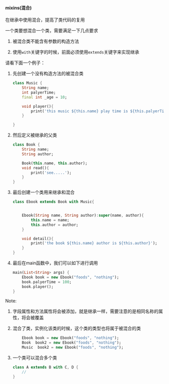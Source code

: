 #### mixins(混合)

在继承中使用混合，提高了类代码的复用

一个类要想混合一个类，需要满足一下几点要求

1. 被混合类不能含有参数的构造方法

1. 使用`with`关键字的时候，前面必须使用`extends`关键字来实现继承




请看下面一个例子：
1. 先创建一个没有构造方法的被混合类
    
    ```dart
    class Music {
        String name;
        int palyerTime;
        final int _age = 10;

        void player(){
            print('this music ${this.name} play time is ${this.palyerTime}');
        }

    }
    ```

1. 然后定义被继承的父类
    ```dart
    class Book {
        String name;
        String author;

        Book(this.name, this.author);
        void read(){
            print('see.....');
        }
    }
    ```
1. 最后创建一个类用来继承和混合

    ```dart
    class Ebook extends Book with Music{


        Ebook(String name, String author):super(name, author){
            this.name = name;
            this.author = author;
        }

        void detail(){
            print('the book ${this.name} author is ${this.author}');
        }
    }
    ```

1. 最后在main函数中，我们可以如下进行调用
    
    ```dart
    main(List<String> args) {
        Ebook book = new Ebook("foods", "nothing");
        book.palyerTime = 100;
        book.player();
    }
    ```

Note:
1. 字段属性和方法属性将会被添加，就是继承一样，需要注意的是相同名称的属性，将会被覆盖

1. 混合了类，实例化该类的时候，这个类的类型也将属于被混合的类

    ```dart
        Ebook book = new Ebook("foods", "nothing");
        Book  book2 = new Ebook("foods", "nothing");
        Music  book2 = new Ebook("foods", "nothing");
    ```

1. 一个类可以混合多个类

    ```dart
    class A extends B with C, D {
        //
    }
    ```